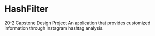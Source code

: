 # HashFilter
20-2 Capstone Design Project
An application that provides customized information through Instagram hashtag analysis.
